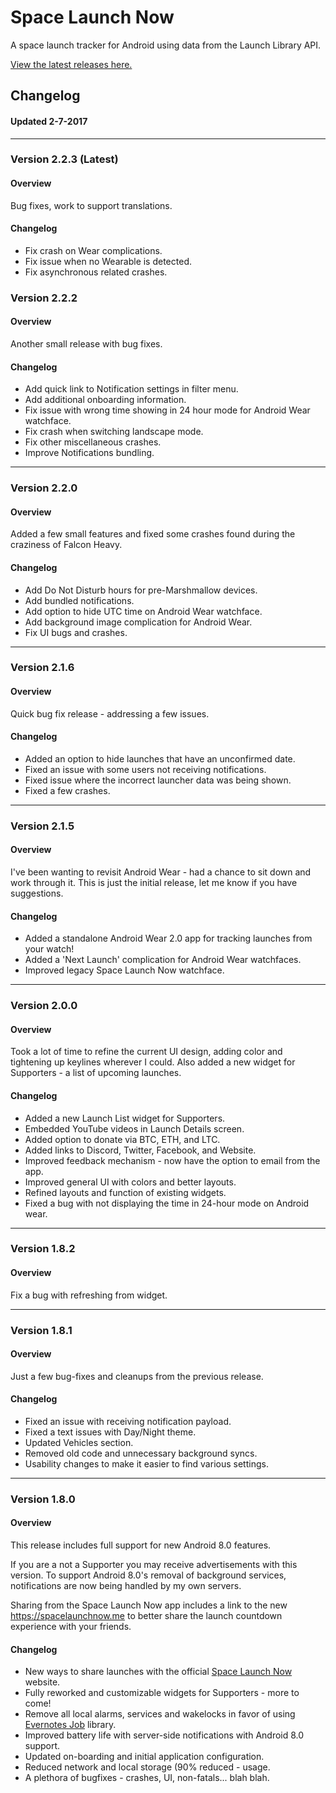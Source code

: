 # Space Launch Now
A space launch tracker for Android using data from the Launch Library API. 

[View the latest releases here.](https://github.com/ItsCalebJones/SpaceLaunchNow-Android/releases)
## Changelog
#### Updated 2-7-2017
---
### Version 2.2.3 (Latest)
#### Overview
Bug fixes, work to support translations.

#### Changelog
* Fix crash on Wear complications.
* Fix issue when no Wearable is detected.
* Fix asynchronous related crashes.


### Version 2.2.2
#### Overview
Another small release with bug fixes.

#### Changelog
* Add quick link to Notification settings in filter menu.
* Add additional onboarding information.
* Fix issue with wrong time showing in 24 hour mode for Android Wear watchface.
* Fix crash when switching landscape mode.
* Fix other miscellaneous crashes.
* Improve Notifications bundling.

---
### Version 2.2.0
#### Overview
Added a few small features and fixed some crashes found during the craziness of Falcon Heavy.

#### Changelog
* Add Do Not Disturb hours for pre-Marshmallow devices.
* Add bundled notifications.
* Add option to hide UTC time on Android Wear watchface.
* Add background image complication for Android Wear.
* Fix UI bugs and crashes.

---
### Version 2.1.6

#### Overview
Quick bug fix release - addressing a few issues.

#### Changelog
* Added an option to hide launches that have an unconfirmed date.
* Fixed an issue with some users not receiving notifications.
* Fixed issue where the incorrect launcher data was being shown.
* Fixed a few crashes.

---
### Version 2.1.5
#### Overview
I've been wanting to revisit Android Wear - had a chance to sit down and work through it. This is just the initial release, let me know if you have suggestions.

#### Changelog
* Added a standalone Android Wear 2.0 app for tracking launches from your watch!
* Added a 'Next Launch' complication for Android Wear watchfaces.
* Improved legacy Space Launch Now watchface.

---
### Version 2.0.0
#### Overview
Took a lot of time to refine the current UI design, adding color and tightening up keylines wherever I could. Also added a new widget for Supporters - a list of upcoming launches.

#### Changelog
* Added a new Launch List widget for Supporters.
* Embedded YouTube videos in Launch Details screen.
* Added option to donate via BTC, ETH, and LTC.
* Added links to Discord, Twitter, Facebook, and Website.
* Improved feedback mechanism - now have the option to email from the app.
* Improved general UI with colors and better layouts.
* Refined layouts and function of existing widgets.
* Fixed a bug with not displaying the time in 24-hour mode on Android wear.

---
### Version 1.8.2
#### Overview
Fix a bug with refreshing from widget.

---
### Version 1.8.1
#### Overview
Just a few bug-fixes and cleanups from the previous release.

#### Changelog
* Fixed an issue with receiving notification payload.
* Fixed a text issues with Day/Night theme.
* Updated Vehicles section.
* Removed old code and unnecessary background syncs.
* Usability changes to make it easier to find various settings.
---
### Version 1.8.0
#### Overview
This release includes full support for new Android 8.0 features.

If you are a not a Supporter you may receive advertisements with this version. To support Android 8.0's removal of background services, notifications are now being handled by my own servers.

Sharing from the Space Launch Now app includes a link to the new https://spacelaunchnow.me to better share the launch countdown experience with your friends.

#### Changelog
* New ways to share launches with the official [Space Launch Now](https://spacelaunchnow.me) website.
* Fully reworked and customizable widgets for Supporters - more to come! 
* Remove all local alarms, services and wakelocks in favor of using [Evernotes Job](https://github.com/evernote/android-job) library.
* Improved battery life with server-side notifications with Android 8.0 support.
* Updated on-boarding and initial application configuration.
* Reduced network and local storage (90% reduced - usage.
* A plethora of bugfixes - crashes, UI, non-fatals... blah blah.
